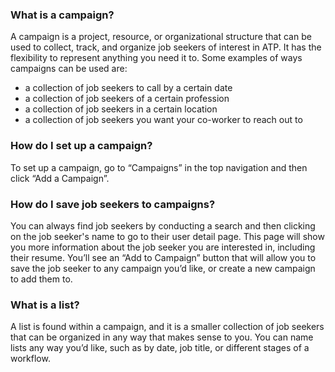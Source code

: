 ### What is a campaign?

A campaign is a project, resource, or organizational structure that can be used to collect, track, and organize job seekers of interest in ATP. It has the flexibility to represent anything you need it to. Some examples of ways campaigns can be used are:

* a collection of job seekers to call by a certain date
* a collection of job seekers of a certain profession
* a collection of job seekers in a certain location
* a collection of job seekers you want your co-worker to reach out to

### How do I set up a campaign?

To set up a campaign, go to “Campaigns” in the top navigation and then click “Add a Campaign”.


### How do I save job seekers to campaigns?

You can always find job seekers by conducting a search and then clicking on the job seeker's name to go to their user detail page. This page will show you more information about the job seeker you are interested in, including their resume. You’ll see an “Add to Campaign” button that will allow you to save the job seeker to any campaign you’d like, or create a new campaign to add them to.


### What is a list?

A list is found within a campaign, and it is a smaller collection of job seekers that can be organized in any way that makes sense to you. You can name lists any way you’d like, such as by date, job title, or different stages of a workflow.
